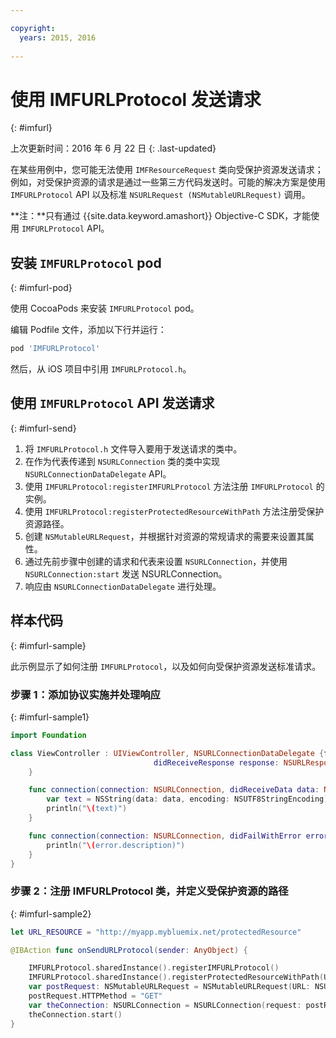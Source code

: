 ```yaml
---

copyright:
  years: 2015, 2016
  
---
```

# 使用 IMFURLProtocol 发送请求
{: #imfurl}

上次更新时间：2016 年 6 月 22 日
{: .last-updated}

在某些用例中，您可能无法使用 `IMFResourceRequest` 类向受保护资源发送请求；例如，对受保护资源的请求是通过一些第三方代码发送时。可能的解决方案是使用 `IMFURLProtocol` API 以及标准 `NSURLRequest (NSMutableURLRequest)` 调用。

**注：**只有通过 {{site.data.keyword.amashort}} Objective-C SDK，才能使用 `IMFURLProtocol` API。

## 安装 `IMFURLProtocol` pod
{: #imfurl-pod}

使用 CocoaPods 来安装 `IMFURLProtocol` pod。 

编辑 Podfile 文件，添加以下行并运行：
```Bash
pod 'IMFURLProtocol'
```

然后，从 iOS 项目中引用 `IMFURLProtocol.h`。

## 使用 `IMFURLProtocol` API 发送请求
{: #imfurl-send}

1. 将 `IMFURLProtocol.h` 文件导入要用于发送请求的类中。
2. 在作为代表传递到 `NSURLConnection` 类的类中实现 `NSURLConnectionDataDelegate` API。
3. 使用 `IMFURLProtocol:registerIMFURLProtocol` 方法注册 `IMFURLProtocol` 的实例。
4. 使用 `IMFURLProtocol:registerProtectedResourceWithPath` 方法注册受保护资源路径。
5. 创建 `NSMutableURLRequest`，并根据针对资源的常规请求的需要来设置其属性。
6. 通过先前步骤中创建的请求和代表来设置 `NSURLConnection`，并使用 `NSURLConnection:start` 发送 NSURLConnection。
7. 响应由 `NSURLConnectionDataDelegate` 进行处理。

## 样本代码
{: #imfurl-sample}

此示例显示了如何注册 `IMFURLProtocol`，以及如何向受保护资源发送标准请求。

### 步骤 1：添加协议实施并处理响应
{: #imfurl-sample1}
```Swift
import Foundation

class ViewController : UIViewController, NSURLConnectionDataDelegate {func connection(connection: NSURLConnection,
								didReceiveResponse response: NSURLResponse) {println("\(response.description)")
	}

	func connection(connection: NSURLConnection, didReceiveData data: NSData) {
		var text = NSString(data: data, encoding: NSUTF8StringEncoding)
		println("\(text)")
	}

	func connection(connection: NSURLConnection, didFailWithError error: NSError) {
		println("\(error.description)")
	}
}
```

### 步骤 2：注册 IMFURLProtocol 类，并定义受保护资源的路径
{: #imfurl-sample2}

```Swift
let URL_RESOURCE = "http://myapp.mybluemix.net/protectedResource"

@IBAction func onSendURLProtocol(sender: AnyObject) {

	IMFURLProtocol.sharedInstance().registerIMFURLProtocol()
	IMFURLProtocol.sharedInstance().registerProtectedResourceWithPath(URL_RESOURCE)// Send a standard request
	var postRequest: NSMutableURLRequest = NSMutableURLRequest(URL: NSURL(string: URL_RESOURCE)!)
	postRequest.HTTPMethod = "GET"
	var theConnection: NSURLConnection = NSURLConnection(request: postRequest, delegate: self)!
	theConnection.start()
}
```
